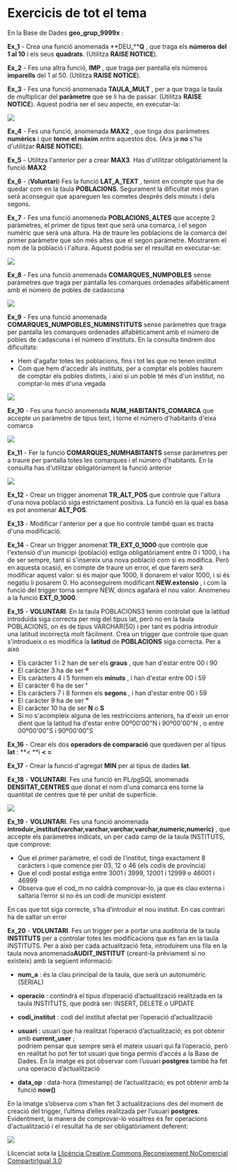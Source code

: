 # Exercicis de tot el tema

En la Base de Dades **geo_grup_9999x** :  
  
**Ex_1** - Crea una funció anomenada **DEU_****Q** , que traga els **números del 1
al 10** i els seus **quadrats**. (Utilitza **RAISE NOTICE**).  
  
**Ex_2** - Fes una altra funció, **IMP** , que traga per pantalla els números
**imparells** del 1 al 50. (Utilitza **RAISE NOTICE**).  
  
**Ex_3** - Fes una funció anomenada **TAULA_MULT** , per a que traga la taula de
multiplicar del **paràmetre** que se li ha de passar. (Utilitza **RAISE
NOTICE**). Aquest podria ser el seu aspecte, en executar-la:

![](T7_5_e_1.png)

**Ex_4** - Fes una funció, anomenada **MAX2** , que tinga dos paràmetres
**numèrics** i que **torne el màxim** entre aquestos dos. (Ara ja **no** s'ha
d'utilitzar **RAISE NOTICE**).  
  
**Ex_5** - Utilitza l'anterior per a crear **MAX3**. Has d'utilitzar
obligatòriament la funció **MAX2**  
  
**Ex_6** - (**Voluntari**) Fes la funció **LAT_A_TEXT** , tenint en compte que ha
de quedar com en la taula **POBLACIONS**. Segurament la dificultat més gran
serà aconseguir que apareguen les cometes després dels minuts i dels segons.

**Ex_7** - Fes una funció anomeneda **POBLACIONS_ALTES** que accepte 2 paràmetres,
el primer de tipus text que serà una comarca, i el segon numèric que serà una
altura. Ha de traure les poblacions de la comarca del primer paràmetre que són
més altes que el segon paràmetre. Mostrarem el nom de la població i l'altura.
Aquest podria ser el resultat en executar-se:

![](T7_6_Ex7.png)

**Ex_8** - Fes una funció anomenada **COMARQUES_NUMPOBLES** sense paràmetres que
traga per pantalla les comarques ordenades alfabèticament amb el número de
pobles de cadascuna

![](T7_6_Ex8.png)

**Ex_9** - Fes una funció anomenada **COMARQUES_NUMPOBLES_NUMINSTITUTS** sense
paràmetres que traga per pantalla les comarques ordenades alfabèticament amb
el número de pobles de cadascuna i el número d'instituts. En la consulta
tindrem dos dificultats:

  * Hem d'agafar totes les poblacions, fins i tot les que no tenen institut
  * Com que hem d'accedir als instituts, per a comptar els pobles haurem de comptar els pobles distints, i així si un poble té més d'un institut, no comptar-lo més d'una vegada

![](T7_6_Ex9.png)

**Ex_10** - Fes una funció anomenada **NUM_HABITANTS_COMARCA** que accepte un
paràmetre de tipus text, i torne el número d'habitants d'eixa comarca

![](T7_6_Ex10.png)

**Ex_11** - Fer la funció **COMARQUES_NUMHABITANTS** sense paràmetres per a traure
per pantalla totes les comarques i el número d'habitants. En la consulta has
d'utilitzar obligatòriament la funció anterior

![](T7_6_Ex11.png)

**Ex_12** - Crear un trigger anomenat **TR_ALT_POS** que controle que l'altura
d'una nova població siga estrictament positiva. La funció en la qual es basa
es pot anomenar **ALT_POS**.

**Ex_13** - Modificar l'anterior per a que ho controle també quan es tracta d'una
modificació.

**Ex_14** - Crear un trigger anomenat **TR_EXT_0_1000** que controle que l'extensió
d'un municipi (població) estiga obligatòriament entre 0 i 1000, i ha de ser
sempre, tant si s'insereix una nova població com si es modifica. Però en
aquesta ocasió, en compte de traure un error, el que farem serà modificar
aquest valor: si és major que 1000, li donarem el valor 1000, i si és negatiu
li posarem 0. Ho aconseguirem modificant **NEW.extensio** , i com la funció
del trigger torna sempre NEW, doncs agafarà el nou valor. Anomeneu a la funció
**EXT_0_1000**.

**Ex_15** - **VOLUNTARI**. En la taula POBLACIONS3 tenim controlat que la latitud
introduïda siga correcta per mig del tipus lat, però no en la taula
POBLACIONS, on és de tipus VARCHAR(50) i per tant es podria introduir una
latitud incorrecta molt fàcilment. Crea un trigger que controle que quan
s'introdueix o es modifica la **latitud** de **POBLACIONS** siga correcta. Per
a això

  * Els caràcter 1 i 2 han de ser els **graus** , que han d'estar entre 00 i 90
  * El caràcter 3 ha de ser **º**
  * Els caràcters 4 i 5 formen els **minuts** , i han d'estar entre 00 i 59
  * El caràcter 6 ha de ser **'**
  * Els caràcters 7 i 8 formen els **segons** , i han d'estar entre 00 i 59
  * El caràcter 9 ha de ser **"**
  * El caràcter 10 ha de ser **N** o **S**
  * Si no s'acompleix alguna de les restriccions anteriors, ha d'eixir un error dient que la latitud ha d'estar entre 00º00'00"N i 90º00'00"N , o entre 00º00'00"S i 90º00'00"S

**Ex_16** - Crear els dos **operadors de comparació** que quedaven per al tipus
**lat** : **< **i **< =**

**Ex_17** - Crear la funció d'agregat **MIN** per al tipus de dades **lat**.

**Ex_18** - **VOLUNTARI**. Fes una funció en PL/pgSQL anomenada
**DENSITAT_CENTRES** que donat el nom d'una comarca ens torne la quantitat de
centres que té per unitat de superfície.

![](T7_Ex_18.png)

**Ex_19** - **VOLUNTARI**. Fes una funció anomenada
**introduir_institut(varchar,varchar,varchar,varchar,numeric,numeric)** , que
accepte els paràmetres indicats, un per cada camp de la taula INSTITUTS, que
comprove:

  * Que el primer paràmetre, el codi de l’institut, tinga exactament 8 caràcters i que comence per 03, 12 o 46 (els codis de província)
  * Que el codi postal estiga entre 3001 i 3999, 12001 i 12999 o 46001 i 46999
  * Observa que el cod_m no caldrà comprovar-lo, ja que és clau externa i saltaria l’error si no és un codi de municipi existent

En cas que tot siga correcte, s’ha d’introduir el nou institut. En cas
contrari ha de saltar un error

**Ex_20** - **VOLUNTARI**. Fes un trigger per a portar una auditoria de la taula
**INSTITUTS** per a controlar totes les modificacions que es fan en la taula
INSTITUTS. Per a això per cada actualització feta, introduirem una fila en la
taula nova anomenada**AUDIT_INSTITUT** (creant-la prèviament si no existeix)
amb la següent informació:

  * **num_a** : és la clau principal de la taula, que serà un autonumèric (SERIAL)
  * **operacio** : contindrà el tipus d’operació d’actualització realitzada en la taula INSTITUTS, que podrà ser: INSERT, DELETE o UPDATE
  * **codi_institut** : codi del institut afectat per l’operació d’actualització
  * **usuari** : usuari que ha realitzat l’operació d’actualització; es pot obtenir amb **current_user** ;  
podríem pensar que sempre serà el mateix usuari qui fa l’operació, però en
realitat ho pot fer tot usuari que tinga permís d’accés a la Base de Dades. En
la imatge es pot observar com l’usuari **postgres** també ha fet una operació
d’actualització

  * **data_op** : data-hora (timestamp) de l’actualització; es pot obtenir amb la funció **now()**

En la imatge s’observa com s’han fet 3 actualitzacions des del moment de
creació del trigger, l’ultima d’elles realitzada per l’usuari **postgres**.
Evidentment, la manera de comprovar-lo vosaltres és fer operacions
d'actualització i el resultat ha de ser obligatòriament deferent:

![](T7_Ex_20.png)



Llicenciat sota la  [Llicència Creative Commons Reconeixement NoComercial
CompartirIgual 3.0](http://creativecommons.org/licenses/by-nc-sa/3.0/)

